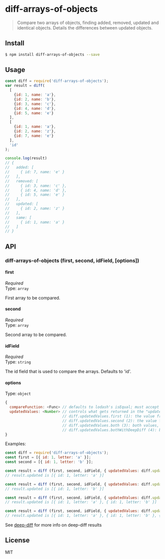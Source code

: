 # diff-arrays-of-objects

> Compare two arrays of objects, finding added, removed, updated and identical objects. Details the differences between updated objects.

## Install

```bash
$ npm install diff-arrays-of-objects --save
```
## Usage

```js
const diff = require('diff-arrays-of-objects');
var result = diff(
  [
    {id: 1, name: 'a'},
    {id: 2, name: 'b'},
    {id: 3, name: 'c'},
    {id: 4, name: 'd'},
    {id: 5, name: 'e'}
  ],
  [
    {id: 1, name: 'a'},
    {id: 2, name: 'z'},
    {id: 7, name: 'e'}
  ],
  'id'
);

console.log(result)
// {
//   added: [
//     { id: 7, name: 'e' }
//   ],
//   removed: [
//     { id: 3, name: 'c' },
//     { id: 4, name: 'd' },
//     { id: 5, name: 'e' }
//   ],
//   updated: [
//     { id: 2, name: 'z' }
//   ],
//   same: [
//     { id: 1, name: 'a' }
//   ]
// }
```

## API

### diff-arrays-of-objects (first, second, idField, [options])

#### first

*Required*<br>
Type: `array`

First array to be compared.

#### second

*Required*<br>
Type: `array`

Second array to be compared.

#### idField

*Required*<br>
Type: `string`

The id field that is used to compare the arrays. Defaults to 'id'.

#### options

Type: `object`

```js
{
  compareFunction: <Func> // defaults to lodash's isEqual; must accept two parameters (o1, o2)
  updatedValues: <Number> // controls what gets returned in the "updated" results array:
                          // diff.updatedValues.first (1): the value from the first array
                          // diff.updatedValues.second (2): the value from the second array (default)
                          // diff.updatedValues.both (3): both values, as an array [first, second]
                          // diff.updatedValues.bothWithDeepDiff (4): both values, plus the results of the deep-diff module; [first, second, deep-diff]
}
```

Examples:

```js
const diff = require('diff-arrays-of-objects');
const first = [{ id: 1, letter: 'a' }];
const second = [{ id: 1, letter: 'b' }];

const result = diff (first, second, idField, { updatedValues: diff.updatedValues.first });
// result.updated is [{ id: 1, letter: 'a' }]

const result = diff (first, second, idField, { updatedValues: diff.updatedValues.second });
// result.updated is [{ id: 1, letter: 'b' }]

const result = diff (first, second, idField, { updatedValues: diff.updatedValues.both });
// result.updated is [{ id: 1, letter: 'a' }, { id: 1, letter: 'b' }]

const result = diff (first, second, idField, { updatedValues: diff.updatedValues.bothWithDeepDiff });
// result.updated is [{ id: 1, letter: 'a' }, { id: 1, letter: 'b' }, { kind: 'E', path: ['letter'], lhs: 'a', rhs: 'b' }]
```

See [deep-diff](https://github.com/flitbit/diff) for more info on deep-diff results

## License

MIT
